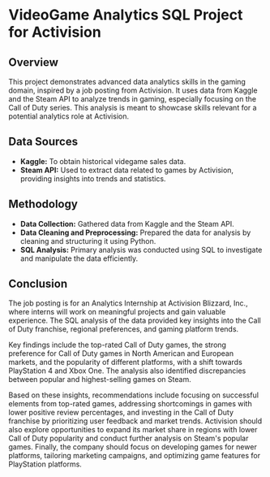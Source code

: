 # VideoGame Analytics SQL Project for Activision

## Overview
This project demonstrates advanced data analytics skills in the gaming domain, inspired by a job posting from Activision. It uses data from Kaggle and the Steam API to analyze trends in gaming, especially focusing on the Call of Duty series. This analysis is meant to showcase skills relevant for a potential analytics role at Activision.

## Data Sources
- **Kaggle:** To obtain historical videgame sales data.
- **Steam API:** Used to extract data related to games by Activision, providing insights into trends and statistics.

## Methodology
- **Data Collection:** Gathered data from Kaggle and the Steam API.
- **Data Cleaning and Preprocessing:** Prepared the data for analysis by cleaning and structuring it using Python.
- **SQL Analysis:** Primary analysis was conducted using SQL to investigate and manipulate the data efficiently.

## Conclusion
The job posting is for an Analytics Internship at Activision Blizzard, Inc., where interns will work on meaningful projects and gain valuable experience. The SQL analysis of the data provided key insights into the Call of Duty franchise, regional preferences, and gaming platform trends.

Key findings include the top-rated Call of Duty games, the strong preference for Call of Duty games in North American and European markets, and the popularity of different platforms, with a shift towards PlayStation 4 and Xbox One. The analysis also identified discrepancies between popular and highest-selling games on Steam.

Based on these insights, recommendations include focusing on successful elements from top-rated games, addressing shortcomings in games with lower positive review percentages, and investing in the Call of Duty franchise by prioritizing user feedback and market trends. Activision should also explore opportunities to expand its market share in regions with lower Call of Duty popularity and conduct further analysis on Steam's popular games. Finally, the company should focus on developing games for newer platforms, tailoring marketing campaigns, and optimizing game features for PlayStation platforms.
